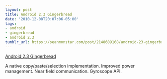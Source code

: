 ```yaml
---
layout: post
title: Android 2.3 Gingerbread
date: '2010-12-08T20:07:06-05:00'
tags:
- android
- gingerbread
- android 2.3
tumblr_url: https://seanmonstar.com/post/2148609168/android-23-gingerbread
---
```

[Android 2.3 Gingerbread](http://developer.android.com/sdk/android-2.3-highlights.html)  

A native copy/paste/selection implementation. Improved power management. Near field communication. Gyroscope API.

